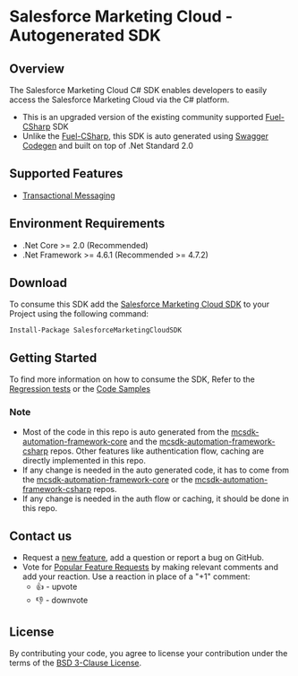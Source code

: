 # Salesforce Marketing Cloud - Autogenerated SDK

## Overview

The Salesforce Marketing Cloud C# SDK enables developers to easily access the Salesforce Marketing Cloud via the C# platform. 

- This is an upgraded version of the existing community supported [Fuel-CSharp](https://github.com/salesforce-marketingcloud/FuelSDK-CSharp) SDK
- Unlike the [Fuel-CSharp](https://github.com/salesforce-marketingcloud/FuelSDK-CSharp), this SDK is auto generated using [Swagger Codegen](https://github.com/swagger-api/swagger-codegen) and built on top of .Net Standard 2.0

## Supported Features

- [Transactional Messaging](https://developer.salesforce.com/docs/atlas.en-us.mc-apis.meta/mc-apis/transactional-messaging-api.htm)

## Environment Requirements

- .Net Core >= 2.0 (Recommended) 
- .Net Framework >= 4.6.1 (Recommended >= 4.7.2)

## Download

To consume this SDK add the [Salesforce Marketing Cloud SDK](https://www.nuget.org/SalesforceMarketingCloudSDK) to your Project using the following command: 

```Install-Package SalesforceMarketingCloudSDK```

## Getting Started

To find more information on how to consume the SDK, Refer to the [Regression tests](https://github.com/salesforce-marketingcloud/mcsdk-automation-csharp/tree/master/src/Salesforce.MarketingCloud.Test/Api) or the [Code Samples](https://github.com/salesforce-marketingcloud/mcsdk-automation-csharp/tree/master/Samples)

### Note

- Most of the code in this repo is auto generated from the [mcsdk-automation-framework-core](https://github.com/salesforce-marketingcloud/mcsdk-automation-framework-core) and the [mcsdk-automation-framework-csharp](https://github.com/salesforce-marketingcloud/mcsdk-automation-framework-csharp) repos. Other features like authentication flow, caching are directly implemented in this repo.
- If any change is needed in the auto generated code, it has to come from the [mcsdk-automation-framework-core](https://github.com/salesforce-marketingcloud/mcsdk-automation-framework-core) or the [mcsdk-automation-framework-csharp](https://github.com/salesforce-marketingcloud/mcsdk-automation-framework-csharp) repos.
- If any change is needed in the auth flow or caching, it should be done in this repo.

## Contact us

- Request a [new feature](https://github.com/salesforce-marketingcloud/mcsdk-automation-csharp/issues?q=is%3Aissue+is%3Aopen+sort%3Aupdated-desc), add a question or report a bug on GitHub.
- Vote for [Popular Feature Requests](https://github.com/salesforce-marketingcloud/mcsdk-automation-csharp/issues?q=is%3Aissue+is%3Aopen+sort%3Aupdated-desc) by making relevant comments and add your reaction. Use a reaction in place of a "+1" comment:
    - 👍 - upvote
    - 👎 - downvote

## License
By contributing your code, you agree to license your contribution under the terms of the [BSD 3-Clause License](https://github.com/salesforce-marketingcloud/mcsdk-automation-csharp/blob/master/license.md).